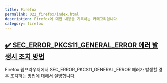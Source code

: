 ```yaml
---
title: Firefox
permalink: 022_firefox/index.html
description: Firefox에 대한 내용을 기록하는 카테고리입니다. 
category: firefox
---
```

[✔️ SEC_ERROR_PKCS11_GENERAL_ERROR 에러 발생시 조치 방법](001-firefox-SEC_ERROR_PKCS11_GENERAL_ERROR.html 'Firefox 웹브라우저에서 SEC_ERROR_PKCS11_GENERAL_ERROR 에러가 발생할 경우 조치하는 방법에 대해서 설명합니다.')
---


Firefox 웹브라우저에서 SEC_ERROR_PKCS11_GENERAL_ERROR 에러가 발생할 경우 조치하는 방법에 대해서 설명합니다.
